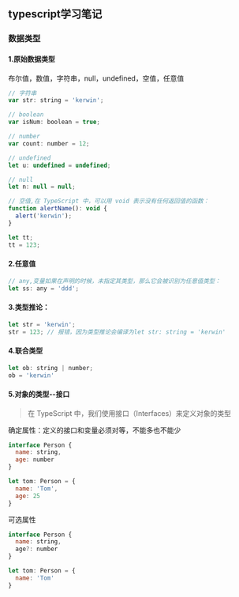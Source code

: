 ## typescript学习笔记

### 数据类型
#### 1.原始数据类型
布尔值，数值，字符串，null，undefined，空值，任意值
```js
// 字符串
var str: string = 'kerwin';

// boolean
var isNum: boolean = true;

// number
var count: number = 12;

// undefined
let u: undefined = undefined;

// null
let n: null = null;

// 空值,在 TypeScript 中，可以用 void 表示没有任何返回值的函数：
function alertName(): void {
  alert('kerwin');
}

let tt;
tt = 123;
```

#### 2.任意值
```js
// any,变量如果在声明的时候，未指定其类型，那么它会被识别为任意值类型：
let ss: any = 'ddd';
```

#### 3.类型推论：
```js
let str = 'kerwin';
str = 123; // 报错，因为类型推论会编译为let str: string = 'kerwin'
```

#### 4.联合类型
```js
let ob: string | number;
ob = 'kerwin'
```

#### 5.对象的类型--接口
>在 TypeScript 中，我们使用接口（Interfaces）来定义对象的类型

确定属性：定义的接口和变量必须对等，不能多也不能少
```js
interface Person {
  name: string,
  age: number
}

let tom: Person = {
  name: 'Tom',
  age: 25
}
```

可选属性
```js
interface Person {
  name: string,
  age?: number
}

let tom: Person = {
  name: 'Tom'
}
```